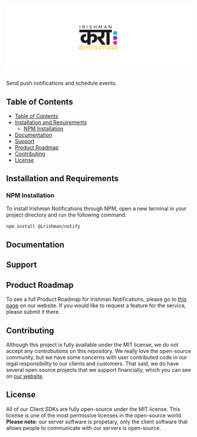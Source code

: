 # ![Irishman Notifications's Javascript SDK](https://raw.githubusercontent.com/irishman-cloud/notify-javascript/master/.github/banner.svg)

Send push notifications and schedule events.

## Table of Contents

- [Table of Contents](#table-of-contents)
- [Installation and Requirements](#installation-and-requirements)
  - [NPM Installation](#npm-installation)
- [Documentation](#documentation)
- [Support](#support)
- [Product Roadmap](#product-roadmap)
- [Contributing](#contributing)
- [License](#license)

## Installation and Requirements

### NPM Installation

To install Irishman Notifications through NPM, open a new terminal in your project directory and run the following command.

```bash
npm install @irishman/notify
```

## Documentation

## Support

## Product Roadmap

To see a full Product Roadmap for Irishman Notifications, please go to [this page](https://irishman.cloud/service/notify/roadmap) on our website. If you would like to request a feature for the service, please submit it there.

## Contributing

Although this project is fully available under the MIT license, we do not accept any controbutions on this repository. We really love the open-source community, but we have some concerns with user contributed code in our legal responsibility to our clients and customers. That said, we do have several open source projects that we support financially, which you can see on [our website](https://irishman.cloud/).

## License

All of our Client SDKs are fully open-source under the MIT license. This license is one of the most permissive licenses in the open-source world. **Please note:** our server software is propetary, only the client software that allows people to communicate with our servers is open-source.
